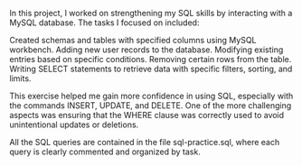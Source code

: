 In this project, I worked on strengthening my SQL skills by interacting with a MySQL database. The tasks I focused on included:

Created schemas and tables with specified columns using MySQL workbench.
Adding new user records to the database.
Modifying existing entries based on specific conditions.
Removing certain rows from the table.
Writing SELECT statements to retrieve data with specific filters, sorting, and limits.

This exercise helped me gain more confidence in using SQL, especially with the commands INSERT, UPDATE, and DELETE. One of the more challenging aspects was ensuring that the WHERE clause 
was correctly used to avoid unintentional updates or deletions.

All the SQL queries are contained in the file sql-practice.sql, where each query is clearly commented and organized by task.

